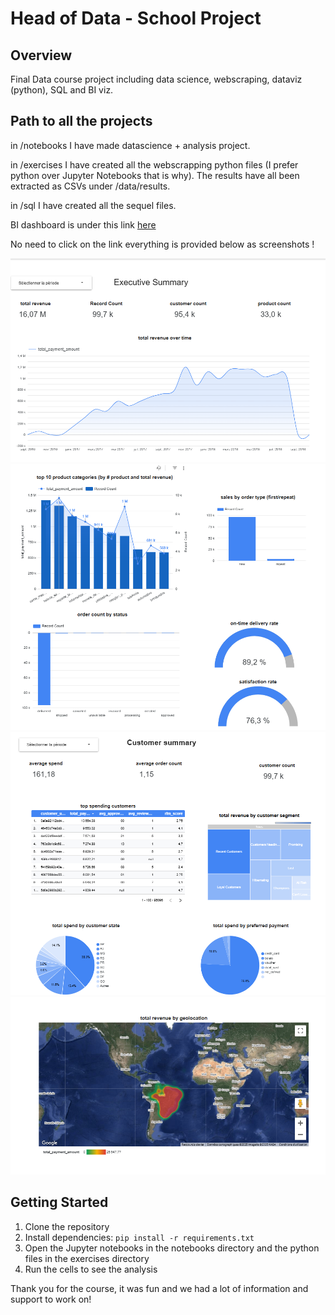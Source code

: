 # Head of Data - School Project

## Overview
Final Data course project including data science, webscraping, dataviz (python), SQL and BI viz.

## Path to all the projects
in /notebooks
I have made datascience + analysis project.

in /exercises
I have created all the webscrapping python files (I prefer python over Jupyter Notebooks that is why). The results have all been extracted as CSVs under /data/results.

in /sql
I have created all the sequel files.

BI dashboard is under this link [here](https://lookerstudio.google.com/reporting/0c849da7-9b18-4844-b1f7-3600c978cc4f) 

No need to click on the link everything is provided below as screenshots ! 

![BIVIZ1](bi_images/1.png)
![BIVIZ2](bi_images/2.png)
![BIVIZ3](bi_images/3.png)
![BIVIZ4](bi_images/4.png)



## Getting Started
1. Clone the repository
2. Install dependencies: `pip install -r requirements.txt`
3. Open the Jupyter notebooks in the notebooks directory and the python files in the exercises directory
4. Run the cells to see the analysis


Thank you for the course, it was fun and we had a lot of information and support to work on!
